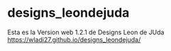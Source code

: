 # designs_leondejuda

Esta es la Version web 1.2.1 de Designs Leon de JUda 
https://wladi27.github.io/designs_leondejuda/
